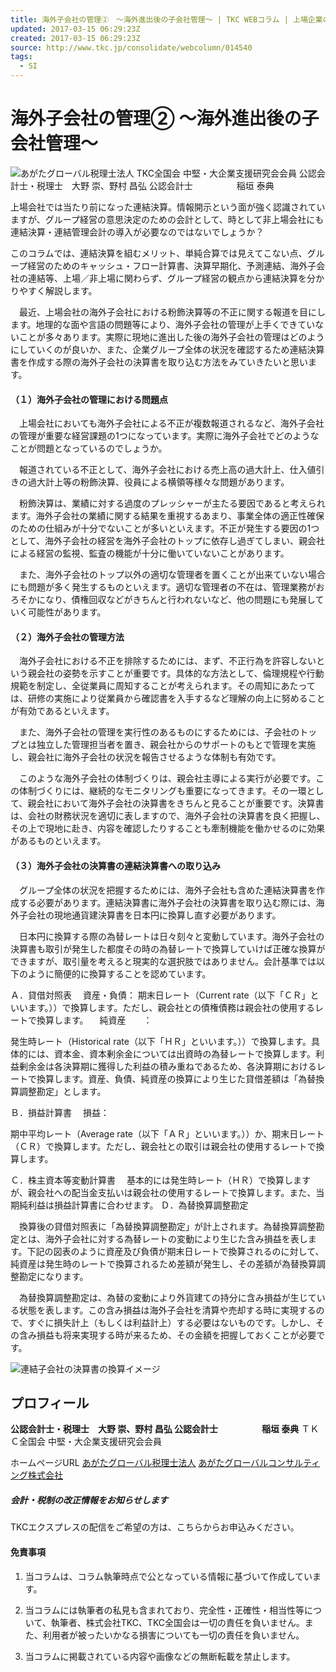 ```yaml
---
title: 海外子会社の管理②　～海外進出後の子会社管理～ | TKC WEBコラム | 上場企業の皆様へ | TKCグループ
updated: 2017-03-15 06:29:23Z
created: 2017-03-15 06:29:23Z
source: http://www.tkc.jp/consolidate/webcolumn/014540
tags:
  - SI
---
```


#  海外子会社の管理② ～海外進出後の子会社管理～

![あがたグローバル税理士法人](../_resources/img_agataglobal.gif)
TKC全国会 中堅・大企業支援研究会会員
公認会計士・税理士　大野 崇、野村 昌弘
公認会計士　　　　　稲垣 泰典

上場会社では当たり前になった連結決算。情報開示という面が強く認識されていますが、グループ経営の意思決定のための会計として、時として非上場会社にも連結決算・連結管理会計の導入が必要なのではないでしょうか？

このコラムでは、連結決算を組むメリット、単純合算では見えてこない点、グループ経営のためのキャッシュ・フロー計算書、決算早期化、予測連結、海外子会社の連結等、上場／非上場に関わらず、グループ経営の観点から連結決算を分かりやすく解説します。

　最近、上場会社の海外子会社における粉飾決算等の不正に関する報道を目にします。地理的な面や言語の問題等により、海外子会社の管理が上手くできていないことが多々あります。実際に現地に進出した後の海外子会社の管理はどのようにしていくのが良いか、また、企業グループ全体の状況を確認するため連結決算書を作成する際の海外子会社の決算書を取り込む方法をみていきたいと思います。

#### （１）海外子会社の管理における問題点

　上場会社においても海外子会社による不正が複数報道されるなど、海外子会社の管理が重要な経営課題の1つになっています。実際に海外子会社でどのようなことが問題となっているのでしょうか。

　報道されている不正として、海外子会社における売上高の過大計上、仕入値引きの過大計上等の粉飾決算、役員による横領等様々な問題があります。

　粉飾決算は、業績に対する過度のプレッシャーが主たる要因であると考えられます。海外子会社の業績に関する結果を重視するあまり、事業全体の適正性確保のための仕組みが十分でないことが多いといえます。不正が発生する要因の1つとして、海外子会社の経営を海外子会社のトップに依存し過ぎてしまい、親会社による経営の監視、監査の機能が十分に働いていないことがあります。

　また、海外子会社のトップ以外の適切な管理者を置くことが出来ていない場合にも問題が多く発生するものといえます。適切な管理者の不在は、管理業務がおろそかになり、債権回収などがきちんと行われないなど、他の問題にも発展していく可能性があります。

#### （２）海外子会社の管理方法

　海外子会社における不正を排除するためには、まず、不正行為を許容しないという親会社の姿勢を示すことが重要です。具体的な方法として、倫理規程や行動規範を制定し、全従業員に周知することが考えられます。その周知にあたっては、研修の実施により従業員から確認書を入手するなど理解の向上に努めることが有効であるといえます。

　また、海外子会社の管理を実行性のあるものにするためには、子会社のトップとは独立した管理担当者を置き、親会社からのサポートのもとで管理を実施し、親会社に海外子会社の状況を報告させるような体制も有効です。

　このような海外子会社の体制づくりは、親会社主導による実行が必要です。この体制づくりには、継続的なモニタリングも重要になってきます。その一環として、親会社において海外子会社の決算書をきちんと見ることが重要です。決算書は、会社の財務状況を適切に表しますので、海外子会社の決算書を良く把握し、その上で現地に赴き、内容を確認したりすることも牽制機能を働かせるのに効果があるものといえます。

#### （３）海外子会社の決算書の連結決算書への取り込み

　グループ全体の状況を把握するためには、海外子会社も含めた連結決算書を作成する必要があります。連結決算書に海外子会社の決算書を取り込む際には、海外子会社の現地通貨建決算書を日本円に換算し直す必要があります。

　日本円に換算する際の為替レートは日々刻々と変動しています。海外子会社の決算書も取引が発生した都度その時の為替レートで換算していけば正確な換算ができますが、取引量を考えると現実的な選択肢ではありません。会計基準では以下のように簡便的に換算することを認めています。

Ａ．貸借対照表
　資産・負債：
期末日レート（Current rate（以下「ＣＲ」といいます。））で換算します。ただし、親会社との債権債務は親会社の使用するレートで換算します。
　純資産　　：

発生時レート（Historical rate（以下「ＨＲ」といいます。））で換算します。具体的には、資本金、資本剰余金については出資時の為替レートで換算します。利益剰余金は各決算期に獲得した利益の積み重ねであるため、各決算期におけるレートで換算します。資産、負債、純資産の換算により生じた貸借差額は「為替換算調整勘定」とします。

Ｂ．損益計算書
　損益：

期中平均レート（Average rate（以下「ＡＲ」といいます。））か、期末日レート（ＣＲ）で換算します。ただし、親会社との取引は親会社の使用するレートで換算します。

Ｃ．株主資本等変動計算書
　基本的には発生時レート（ＨＲ）で換算しますが、親会社への配当金支払いは親会社の使用するレートで換算します。また、当期純利益は損益計算書に合わせます。
Ｄ．為替換算調整勘定

　換算後の貸借対照表に「為替換算調整勘定」が計上されます。為替換算調整勘定とは、海外子会社に対する為替レートの変動により生じた含み損益を表します。下記の図表のように資産及び負債が期末日レートで換算されるのに対して、純資産は発生時のレートで換算されるため差額が発生し、その差額が為替換算調整勘定になります。

　為替換算調整勘定は、為替の変動により外貨建ての持分に含み損益が生じている状態を表します。この含み損益は海外子会社を清算や売却する時に実現するので、すぐに損失計上（もしくは利益計上）する必要はないものです。しかし、その含み損益も将来実現する時が来るため、その金額を把握しておくことが必要です。

![連結子会社の決算書の換算イメージ](../_resources/tax_necessity_col06_01.gif)

## プロフィール

**公認会計士・税理士　大野 崇、野村 昌弘
公認会計士　　　　　稲垣 泰典**
ＴＫＣ全国会 中堅・大企業支援研究会会員

ホームページURL
[あがたグローバル税理士法人](http://www.ag-tax.or.jp/)
[あがたグローバルコンサルティング株式会社](http://www.ag-consulting.co.jp/)

##### 会計・税制の改正情報をお知らせします

TKCエクスプレスの配信をご希望の方は、こちらからお申込みください。

#### 免責事項

1. 当コラムは、コラム執筆時点で公となっている情報に基づいて作成しています。

2. 当コラムには執筆者の私見も含まれており、完全性・正確性・相当性等について、執筆者、株式会社TKC、TKC全国会は一切の責任を負いません。また、利用者が被ったいかなる損害についても一切の責任を負いません。

3. 当コラムに掲載されている内容や画像などの無断転載を禁止します。
